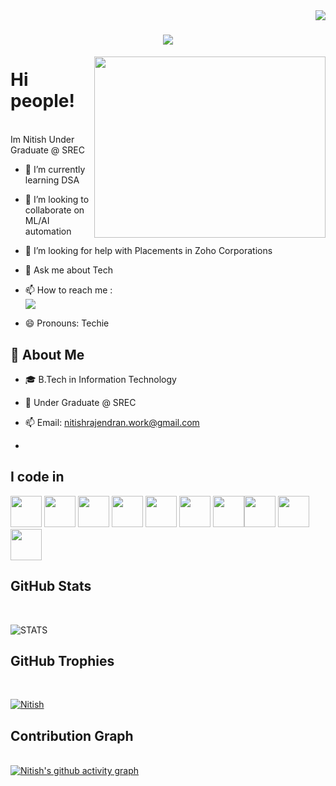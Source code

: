 
<img align="right" src="https://komarev.com/ghpvc/?username=Nitish-Rajendran&label=Profile%20views&color=0e75b6&style=flat" />
<h1 align="center">
    <img src="https://readme-typing-svg.herokuapp.com/?font=Righteous&size=35&center=true&vCenter=true&width=500&height=70&duration=4000&lines=Hello+devs!+👋;+I'm+Nitish!;" />
</h1>



<img align="right" width="370" height="290" src="https://i.pinimg.com/originals/47/f0/34/47f0342cec72b800463bf003eac1257e.gif">                                           
<h1>Hi people!</h1>
<br/>
Im Nitish
Under Graduate @ SREC

- 🌱 I’m currently learning DSA

- 👯 I’m looking to collaborate on ML/AI automation

- 🤔 I’m looking for help with Placements in Zoho Corporations

- 💬 Ask me about Tech

- 📫 How to reach me :<br/> [<img src="https://img.shields.io/badge/LinkedIn-0077B5?style=for-the-badge&logo=linkedin&logoColor=white" />](https://www.linkedin.com/in/Nitish--Rajendran/)

- 😄 Pronouns: Techie

## 🚀 About Me

- 🎓 B.Tech in Information Technology

- 🏫 Under Graduate @ SREC

- 📫 Email: nitishrajendran.work@gmail.com

- 
## I code in
<img height="50" width="50" src="https://img.icons8.com/color/48/000000/python.png" /> <img height="50" width="50" src="https://img.icons8.com/color/48/000000/c-programming.png" /> <img height="50" width="50" src="https://img.icons8.com/color/48/000000/c-plus-plus-logo.png" /> <img height="50" width="50" src="https://img.icons8.com/color/48/000000/java-coffee-cup-logo.png" /> <img height="50" width="50" src="https://img.icons8.com/color/48/000000/html-5.png" /> <img height="50" width="50" src="https://img.icons8.com/color/48/000000/css3.png" />
<img height="50" width="50" src="https://img.icons8.com/color/48/000000/javascript.png"/><img height="50" width="50" src="https://img.icons8.com/color/48/000000/tensorflow.png"/> <img height="50" width="50" src="https://img.icons8.com/color/48/000000/mysql-logo.png"/> <img height="50" width="50" src="https://img.icons8.com/color/48/000000/nodejs.png"/>

## GitHub Stats
<br/>

![STATS](https://github-readme-stats.vercel.app/api?username=Nitish-Rajendran&theme=dark&show_icons=true&&hide=issues,contribs)

## GitHub Trophies
<br/>

<p align="left"> <a href="https://github.com/ryo-ma/github-profile-trophy"><img src="https://github-profile-trophy.vercel.app/?username=Nitish-Rajendran" alt="Nitish" /></a> </p>

## Contribution Graph
<br/>
<a href="https://github.com/ashutosh00710/github-readme-activity-graph"><img src="https://github-readme-activity-graph.vercel.app/graph?username=Nitish-Rajendran&bg_color=f5f5f5&color=222222&line=0066cc&point=ff4500&area=true&hide_border=true" alt="Nitish's github activity graph"></a>
